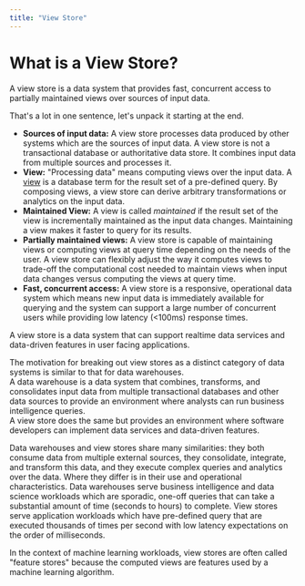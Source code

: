 ```yaml
---
title: "View Store"
---
```


# What is a View Store?

A view store is a data system that provides fast, concurrent access to partially maintained views over sources of input data.

That's a lot in one sentence, let's unpack it starting at the end.

* **Sources of input data:** A view store processes data produced by other systems which are the sources of input data. A view store is not a transactional database or authoritative data store. It combines input data from multiple sources and processes it.
* **View:** "Processing data" means computing views over the input data. A [view](https://en.wikipedia.org/wiki/View_(SQL)) is a database term for the result set of a pre-defined query. By composing views, a view store can derive arbitrary transformations or analytics on the input data.
* **Maintained View:** A view is called *maintained* if the result set of the view is incrementally maintained as the input data changes. Maintaining a view makes it faster to query for its results.
* **Partially maintained views:** A view store is capable of maintaining views or computing views at query time depending on the needs of the user. A view store can flexibly adjust the way it computes views to trade-off the computational cost needed to maintain views when input data changes versus computing the views at query time.
* **Fast, concurrent access:** A view store is a responsive, operational data system which means new input data is immediately available for querying and the system can support a large number of concurrent users while providing low latency (<100ms) response times.

A view store is a data system that can support realtime data services and data-driven features in user facing applications.

The motivation for breaking out view stores as a distinct category of data systems is similar to that for data warehouses. <br />
A data warehouse is a data system that combines, transforms, and consolidates input data from multiple transactional databases and other data sources to provide an environment where analysts can run business intelligence queries. <br />
A view store does the same but provides an environment where software developers can implement data services and data-driven features.

Data warehouses and view stores share many similarities: they both consume data from multiple external sources, they consolidate, integrate, and transform this data, and they execute complex queries and analytics over the data.
Where they differ is in their use and operational characteristics. Data warehouses serve business intelligence and data science workloads which are sporadic, one-off queries that can take a substantial amount of time (seconds to hours) to complete.
View stores serve application workloads which have pre-defined query that are executed thousands of times per second with low latency expectations on the order of milliseconds. 

In the context of machine learning workloads, view stores are often called "feature stores" because the computed views are features used by a machine learning algorithm.